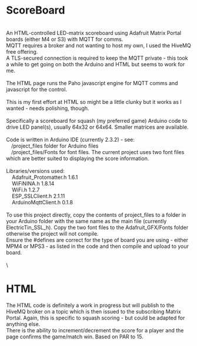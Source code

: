 # ScoreBoard
\
An HTML-controlled LED-matrix scoreboard using Adafruit Matrix Portal boards (either M4 or S3) with MQTT for comms.\
MQTT requires a broker and not wanting to host my own, I used the HiveMQ free offering.\
A TLS-secured connection is required to keep the MQTT private - this took a while to get going on both the Arduino and HTML but seems to work for me.\
\
The HTML page runs the Paho javascript engine for MQTT comms and javascript for the control.\
\
This is my first effort at HTML so might be a little clunky but it works as I wanted - needs polishing, though.\
\
Specifically a scoreboard for squash (my preferred game) Arduino code to drive LED panel(s), usually 64x32 or 64x64. Smaller matrices are available.\
\
Code is written in Arduino IDE (currently 2.3.2) - see:\
    &emsp;/project_files folder for Arduino files\
    &emsp;/project_files/Fonts for font files. The current project uses two font files which are better suited to displaying the score information.\
\
Libraries/versions used:\
  &nbsp;&nbsp;&nbsp;&nbsp;Adafruit_Protomatter.h    1.6.1\
  &nbsp;&nbsp;&nbsp;&nbsp;WiFiNINA.h                1.8.14\
  &nbsp;&nbsp;&nbsp;&nbsp;WiFi.h                    1.2.7\
  &nbsp;&nbsp;&nbsp;&nbsp;ESP_SSLClient.h           2.1.11\
  &nbsp;&nbsp;&nbsp;&nbsp;ArduinoMqttClient.h       0.1.8\
  \
To use this project directly, copy the contents of project_files to a folder in your Arduino folder with the same name as the main file (currently ElectricTin_SSL_h). Copy the two font files to the Adafruit_GFX/Fonts folder otherwise the project will not compile.\
Ensure the #defines are correct for the type of board you are using - either MPM4 or MPS3 - as listed in the code and then compile and upload to your board.\
 \
 \
# HTML
The HTML code is definitely a work in progress but will publish to the HiveMQ broker on a topic which is then issued to the subscribing Matrix Portal. Again, this is specific to squash scoring - but could be adapted for anything else.\
There is the ability to increment/decrement the score for a player and the page confirms the game/match win. Based on PAR to 15.
